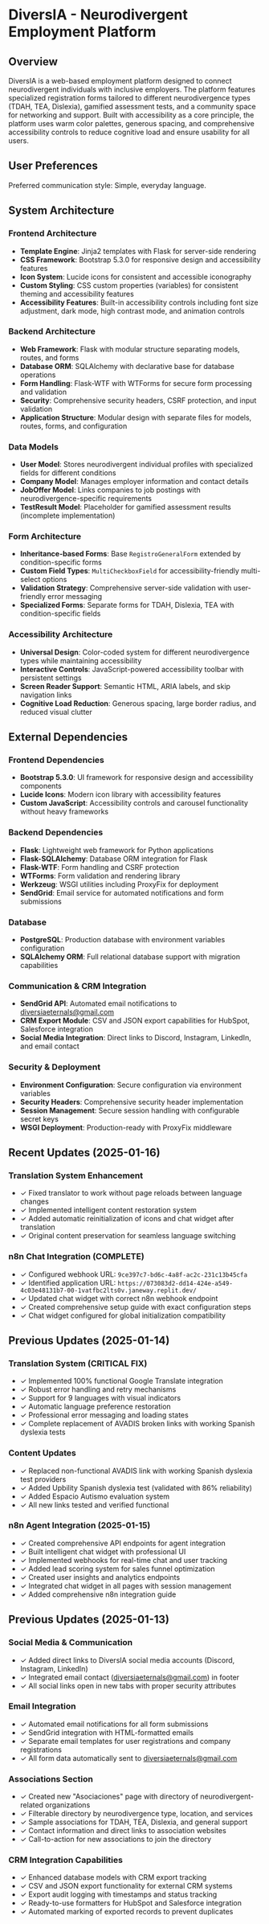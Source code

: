 # DiversIA - Neurodivergent Employment Platform

## Overview

DiversIA is a web-based employment platform designed to connect neurodivergent individuals with inclusive employers. The platform features specialized registration forms tailored to different neurodivergence types (TDAH, TEA, Dislexia), gamified assessment tests, and a community space for networking and support. Built with accessibility as a core principle, the platform uses warm color palettes, generous spacing, and comprehensive accessibility controls to reduce cognitive load and ensure usability for all users.

## User Preferences

Preferred communication style: Simple, everyday language.

## System Architecture

### Frontend Architecture
- **Template Engine**: Jinja2 templates with Flask for server-side rendering
- **CSS Framework**: Bootstrap 5.3.0 for responsive design and accessibility features
- **Icon System**: Lucide icons for consistent and accessible iconography
- **Custom Styling**: CSS custom properties (variables) for consistent theming and accessibility features
- **Accessibility Features**: Built-in accessibility controls including font size adjustment, dark mode, high contrast mode, and animation controls

### Backend Architecture
- **Web Framework**: Flask with modular structure separating models, routes, and forms
- **Database ORM**: SQLAlchemy with declarative base for database operations
- **Form Handling**: Flask-WTF with WTForms for secure form processing and validation
- **Security**: Comprehensive security headers, CSRF protection, and input validation
- **Application Structure**: Modular design with separate files for models, routes, forms, and configuration

### Data Models
- **User Model**: Stores neurodivergent individual profiles with specialized fields for different conditions
- **Company Model**: Manages employer information and contact details
- **JobOffer Model**: Links companies to job postings with neurodivergence-specific requirements
- **TestResult Model**: Placeholder for gamified assessment results (incomplete implementation)

### Form Architecture
- **Inheritance-based Forms**: Base `RegistroGeneralForm` extended by condition-specific forms
- **Custom Field Types**: `MultiCheckboxField` for accessibility-friendly multi-select options
- **Validation Strategy**: Comprehensive server-side validation with user-friendly error messaging
- **Specialized Forms**: Separate forms for TDAH, Dislexia, TEA with condition-specific fields

### Accessibility Architecture
- **Universal Design**: Color-coded system for different neurodivergence types while maintaining accessibility
- **Interactive Controls**: JavaScript-powered accessibility toolbar with persistent settings
- **Screen Reader Support**: Semantic HTML, ARIA labels, and skip navigation links
- **Cognitive Load Reduction**: Generous spacing, large border radius, and reduced visual clutter

## External Dependencies

### Frontend Dependencies
- **Bootstrap 5.3.0**: UI framework for responsive design and accessibility components
- **Lucide Icons**: Modern icon library with accessibility features
- **Custom JavaScript**: Accessibility controls and carousel functionality without heavy frameworks

### Backend Dependencies
- **Flask**: Lightweight web framework for Python applications
- **Flask-SQLAlchemy**: Database ORM integration for Flask
- **Flask-WTF**: Form handling and CSRF protection
- **WTForms**: Form validation and rendering library
- **Werkzeug**: WSGI utilities including ProxyFix for deployment
- **SendGrid**: Email service for automated notifications and form submissions

### Database
- **PostgreSQL**: Production database with environment variables configuration
- **SQLAlchemy ORM**: Full relational database support with migration capabilities

### Communication & CRM Integration
- **SendGrid API**: Automated email notifications to diversiaeternals@gmail.com
- **CRM Export Module**: CSV and JSON export capabilities for HubSpot, Salesforce integration
- **Social Media Integration**: Direct links to Discord, Instagram, LinkedIn, and email contact

### Security & Deployment
- **Environment Configuration**: Secure configuration via environment variables
- **Security Headers**: Comprehensive security header implementation
- **Session Management**: Secure session handling with configurable secret keys
- **WSGI Deployment**: Production-ready with ProxyFix middleware

## Recent Updates (2025-01-16)

### Translation System Enhancement
- ✓ Fixed translator to work without page reloads between language changes
- ✓ Implemented intelligent content restoration system
- ✓ Added automatic reinitialization of icons and chat widget after translation
- ✓ Original content preservation for seamless language switching

### n8n Chat Integration (COMPLETE)
- ✓ Configured webhook URL: `9ce397c7-bd6c-4a8f-ac2c-231c13b45cfa`
- ✓ Identified application URL: `https://073083d2-dd14-424e-a549-4c03e48131b7-00-1vatfbc2lts0v.janeway.replit.dev/`
- ✓ Updated chat widget with correct n8n webhook endpoint
- ✓ Created comprehensive setup guide with exact configuration steps
- ✓ Chat widget configured for global initialization compatibility

## Previous Updates (2025-01-14)

### Translation System (CRITICAL FIX)
- ✓ Implemented 100% functional Google Translate integration
- ✓ Robust error handling and retry mechanisms
- ✓ Support for 9 languages with visual indicators
- ✓ Automatic language preference restoration
- ✓ Professional error messaging and loading states
- ✓ Complete replacement of AVADIS broken links with working Spanish dyslexia tests

### Content Updates
- ✓ Replaced non-functional AVADIS link with working Spanish dyslexia test providers
- ✓ Added Upbility Spanish dyslexia test (validated with 86% reliability)
- ✓ Added Espacio Autismo evaluation system
- ✓ All new links tested and verified functional

### n8n Agent Integration (2025-01-15)
- ✓ Created comprehensive API endpoints for agent integration
- ✓ Built intelligent chat widget with professional UI
- ✓ Implemented webhooks for real-time chat and user tracking
- ✓ Added lead scoring system for sales funnel optimization
- ✓ Created user insights and analytics endpoints
- ✓ Integrated chat widget in all pages with session management
- ✓ Added comprehensive n8n integration guide

## Previous Updates (2025-01-13)

### Social Media & Communication
- ✓ Added direct links to DiversIA social media accounts (Discord, Instagram, LinkedIn)
- ✓ Integrated email contact (diversiaeternals@gmail.com) in footer
- ✓ All social links open in new tabs with proper security attributes

### Email Integration
- ✓ Automated email notifications for all form submissions
- ✓ SendGrid integration with HTML-formatted emails
- ✓ Separate email templates for user registrations and company registrations
- ✓ All form data automatically sent to diversiaeternals@gmail.com

### Associations Section
- ✓ Created new "Asociaciones" page with directory of neurodivergent-related organizations
- ✓ Filterable directory by neurodivergence type, location, and services
- ✓ Sample associations for TDAH, TEA, Dislexia, and general support
- ✓ Contact information and direct links to association websites
- ✓ Call-to-action for new associations to join the directory

### CRM Integration Capabilities
- ✓ Enhanced database models with CRM export tracking
- ✓ CSV and JSON export functionality for external CRM systems
- ✓ Export audit logging with timestamps and status tracking
- ✓ Ready-to-use formatters for HubSpot and Salesforce integration
- ✓ Automated marking of exported records to prevent duplicates
